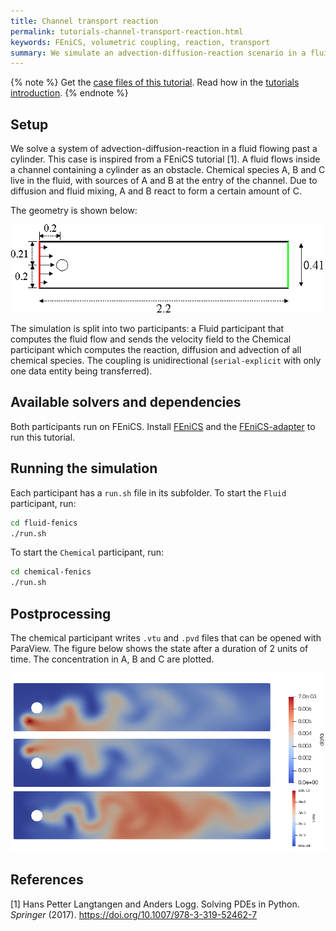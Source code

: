 ```yaml
---
title: Channel transport reaction
permalink: tutorials-channel-transport-reaction.html
keywords: FEniCS, volumetric coupling, reaction, transport
summary: We simulate an advection-diffusion-reaction scenario in a fluid in motion. One solver simulates the fluid flow and another handles the reactions.
---
```


{% note %}
Get the [case files of this tutorial](https://github.com/precice/tutorials/tree/master/channel-transport-reaction). Read how in the [tutorials introduction](https://www.precice.org/tutorials.html).
{% endnote %}

## Setup

We solve a system of advection-diffusion-reaction in a fluid flowing past a cylinder. This case is inspired from a FEniCS tutorial [1]. A fluid flows inside a channel containing a cylinder as an obstacle. Chemical species A, B and C live in the fluid, with sources of A and B at the entry of the channel. Due to diffusion and fluid mixing, A and B react to form a certain amount of C.

The geometry is shown below:

![Geometry](images/geometry_channel.png)

The simulation is split into two participants: a Fluid participant that computes the fluid flow and sends the velocity field to the Chemical participant which computes the reaction, diffusion and advection of all chemical species. The coupling is unidirectional (`serial-explicit` with only one data entity being transferred).

## Available solvers and dependencies

Both participants run on FEniCS. Install [FEniCS](https://fenicsproject.org/download/) and the [FEniCS-adapter](https://github.com/precice/fenics-adapter) to run this tutorial.

## Running the simulation

Each participant has a `run.sh` file in its subfolder.
To start the `Fluid` participant, run:

   ```bash
   cd fluid-fenics
   ./run.sh
   ```

To start the `Chemical` participant, run:

   ```bash
   cd chemical-fenics
   ./run.sh
   ```

## Postprocessing

The chemical participant writes `.vtu` and `.pvd` files that can be opened with ParaView.
The figure below shows the state after a duration of 2 units of time. The concentration in A, B and C are plotted.

![Results](images/state_t40.png)

## References

<!-- markdownlint-configure-file {"MD034": false } -->
[1] Hans Petter Langtangen and Anders Logg. Solving PDEs in Python. _Springer_ (2017). https://doi.org/10.1007/978-3-319-52462-7
